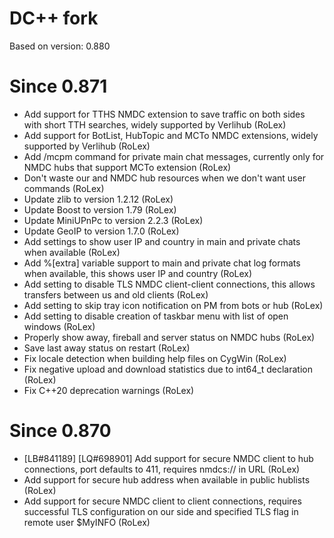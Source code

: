 # DC++ fork
Based on version: 0.880
# Since 0.871
* Add support for TTHS NMDC extension to save traffic on both sides with short TTH searches, widely supported by Verlihub (RoLex)
* Add support for BotList, HubTopic and MCTo NMDC extensions, widely supported by Verlihub (RoLex)
* Add /mcpm command for private main chat messages, currently only for NMDC hubs that support MCTo extension (RoLex)
* Don't waste our and NMDC hub resources when we don't want user commands (RoLex)
* Update zlib to version 1.2.12 (RoLex)
* Update Boost to version 1.79 (RoLex)
* Update MiniUPnPc to version 2.2.3 (RoLex)
* Update GeoIP to version 1.7.0 (RoLex)
* Add settings to show user IP and country in main and private chats when available (RoLex)
* Add %[extra] variable support to main and private chat log formats when available, this shows user IP and country (RoLex)
* Add setting to disable TLS NMDC client-client connections, this allows transfers between us and old clients (RoLex)
* Add setting to skip tray icon notification on PM from bots or hub (RoLex)
* Add setting to disable creation of taskbar menu with list of open windows (RoLex)
* Properly show away, fireball and server status on NMDC hubs (RoLex)
* Save last away status on restart (RoLex)
* Fix locale detection when building help files on CygWin (RoLex)
* Fix negative upload and download statistics due to int64_t declaration (RoLex)
* Fix C++20 deprecation warnings (RoLex)

# Since 0.870
* [LB#841189] [LQ#698901] Add support for secure NMDC client to hub connections, port defaults to 411, requires nmdcs:// in URL (RoLex)
* Add support for secure hub address when available in public hublists (RoLex)
* Add support for secure NMDC client to client connections, requires successful TLS configuration on our side and specified TLS flag in remote user $MyINFO (RoLex)
